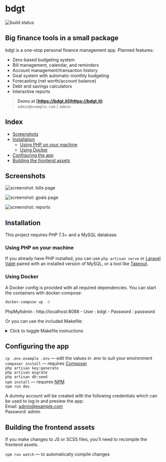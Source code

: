bdgt
====

![build status](https://img.shields.io/github/workflow/status/sbine/bdgt/PHP%20tests)

## Big finance tools in a small package

bdgt is a one-stop personal finance management app. Planned features:  

- Zero-based budgeting system
- Bill management, calendar, and reminders
- Account management/transaction history
- Goal system with automatic monthly budgeting
- Forecasting (net worth/account balance)
- Debt and savings calculators
- Interactive reports

> **Demo at [https://bdgt.it](https://bdgt.it)**  
> `admin@example.com` / `admin`

## Index

- [Screenshots](#screenshots)
- [Installation](#installation)
  - [Using PHP on your machine](#using-php-on-your-machine)
  - [Using Docker](#using-docker)
- [Configuring the app](#configuring-the-app)
- [Building the frontend assets](#building-the-frontend-assets)

## Screenshots

![screenshot: bills page](https://sarabine.com/bdgt-bills.png)

![screenshot: goals page](https://sarabine.com/bdgt-goals.png)

![screenshot: reports](https://sarabine.com/bdgt-reports.png)

## Installation

This project requires PHP 7.3+ and a MySQL database.

### Using PHP on your machine

If you already have PHP installed, you can use `php artisan serve` or [Laravel Valet](https://laravel.com/docs/master/valet) paired with an installed version of MySQL, or a tool like [Takeout](https://github.com/tighten/takeout).

### Using Docker

A Docker config is provided with all required dependencies. You can start the containers with docker-compose:

```bash
docker-compose up -d
```

PhpMyAdmin : http://localhost:8088
    - User : bdgt
    - Password : password

Or you can use the included Makefile:

<details>
<summary>Click to toggle Makefile instructions</summary>

`Make` is required to run make commands.  
Linux Debian based - `sudo apt-get install make`  
macOS - `brew install make`  
Windows - `choco install make`
 
- `make` - show all make commands
- `make init` - perform all commands defined in the section `Configuring the environment`
- `make up` - boot and install Composer
- `make down` - shut down Docker containers
- `make art` - forward Artisan command
- `make assets` - build frontend assets (NPM)
- `make assets-watch` - watch for changes and build assets
- `make assets-production` - build production assets
</details>

## Configuring the app

`cp .env.example .env` — edit the values in .env to suit your environment  
`composer install` — requires [Composer](https://getcomposer.org/)  
`php artisan key:generate`  
`php artisan migrate`  
`php artisan db:seed`  
`npm install` — requires [NPM](https://www.npmjs.com/)  
`npm run dev`

A dummy account will be created with the following credentials which can be used to log in and preview the app:  
Email: admin@example.com  
Password: admin

## Building the frontend assets
If you make changes to JS or SCSS files, you'll need to recompile the frontend assets.

`npm run watch` — to automatically compile changes  
